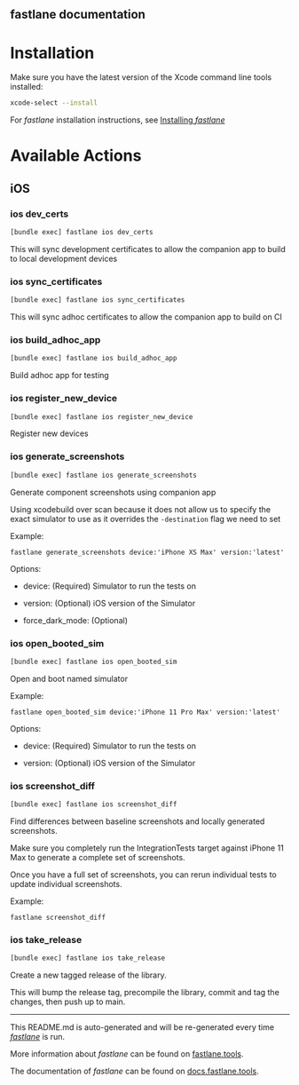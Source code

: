 fastlane documentation
----

# Installation

Make sure you have the latest version of the Xcode command line tools installed:

```sh
xcode-select --install
```

For _fastlane_ installation instructions, see [Installing _fastlane_](https://docs.fastlane.tools/#installing-fastlane)

# Available Actions

## iOS

### ios dev_certs

```sh
[bundle exec] fastlane ios dev_certs
```

This will sync development certificates to allow the companion app to build to local development devices

### ios sync_certificates

```sh
[bundle exec] fastlane ios sync_certificates
```

This will sync adhoc certificates to allow the companion app to build on CI

### ios build_adhoc_app

```sh
[bundle exec] fastlane ios build_adhoc_app
```

Build adhoc app for testing

### ios register_new_device

```sh
[bundle exec] fastlane ios register_new_device
```

Register new devices

### ios generate_screenshots

```sh
[bundle exec] fastlane ios generate_screenshots
```

Generate component screenshots using companion app

Using xcodebuild over scan because it does not allow us to specify the exact simulator to use as it overrides the `-destination` flag we need to set

Example:

 `fastlane generate_screenshots device:'iPhone XS Max' version:'latest'`

Options:

 - device: (Required) Simulator to run the tests on

 - version: (Optional) iOS version of the Simulator

 - force_dark_mode: (Optional)

### ios open_booted_sim

```sh
[bundle exec] fastlane ios open_booted_sim
```

Open and boot named simulator

Example:

`fastlane open_booted_sim device:'iPhone 11 Pro Max' version:'latest'`

Options:

 - device: (Required) Simulator to run the tests on

 - version: (Optional) iOS version of the Simulator

### ios screenshot_diff

```sh
[bundle exec] fastlane ios screenshot_diff
```

Find differences between baseline screenshots and locally generated screenshots.

Make sure you completely run the IntegrationTests target against iPhone 11 Max to generate a complete set of screenshots.

Once you have a full set of screenshots, you can rerun individual tests to update individual screenshots.

Example:

 `fastlane screenshot_diff`

### ios take_release

```sh
[bundle exec] fastlane ios take_release
```

Create a new tagged release of the library.

This will bump the release tag, precompile the library, commit and tag the changes, then push up to main.

----

This README.md is auto-generated and will be re-generated every time [_fastlane_](https://fastlane.tools) is run.

More information about _fastlane_ can be found on [fastlane.tools](https://fastlane.tools).

The documentation of _fastlane_ can be found on [docs.fastlane.tools](https://docs.fastlane.tools).
